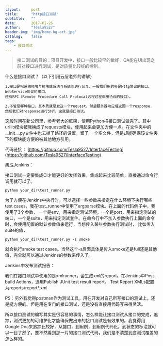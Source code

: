 ```yaml
---
layout:     post
title:      "http接口测试"
subtitle:   ""
date:       2017-02-26
author:     "Tesla9527"
header-img: "img/home-bg-art.jpg"
catalog:    false
tags:
    - 接口测试
---
```

>接口测试的目的：项目开发中，接口一般比较早的做好，QA能在UI出现之前对接口进行测试，是对质量比较好的控制。

什么是接口测试？（以下引用云层老师的讲解）

	1.接口是指系统模块与模块或系统与系统间进行交互，一般我们用的多是Http协议的接口，WebService协议的接口，
	还有RPC（Remote Procedure Call Protocal远程过程调用协议的接口）。

	2.不管是哪种接口，其本质就是发送一个request，然后服务器响应后返回一个response，
	然后我们对response进行分析，这就是接口测试。

这段时间在新公司里，参考老大的框架，使用Python把接口测试做完了。其中urllib模块被我换成了requests模块，使用起来会更加方便一点。在文件夹中的__init__.py文件中也去掉了路径的设置，留了
一个空文件，但是却能确保该文件夹下的模块能方便的被其他地方引用。

代码链接：
[https://github.com/Tesla9527/InterfaceTesting](https://github.com/Tesla9527/InterfaceTesting)


集成Jenkins：

接口测试一定要集成CI才能更好的发挥效果，集成起来比较简单，直接通过命令行调用就可以了。

	python your_dir\test_runner.py
	
为了方便在Jenkins中执行时，可以选择一些参数来指定在什么环境下执行哪些test cases，我在test_runner中使用了argparse模块。在上面的代码例子中，我使用了3个参数，
一个是env，用来指定测试环境，一个是port，用来指定测试的端口，一个是suite，用来指定测试套件。在命令行中不加入参数执行上面的命令时，会使用配置的默认参数值来运行，当想传入某些参数执行测试时，
比如传入suite的值，

	python your_dir\test_runner.py -s smoke
	
就会执行smoke test cases。当然这个-s后面具体是传入smoke还是full还是其他值，完全就可以通过Jenkins的参数来传入了。

Jenkins中发布测试报告：

我们在接口测试中使用的是xmlrunner，会生成xml的report。在Jenkins中Post-build Actions，选用Publish JUnit test result report。 Test Report XMLs配置为reports/report*.xml

PS：另外我觉得postman作为测试工具，用在开发对自己所写接口的测试上，还是挺方便的。但是用在专门的接口测试，还是没有直接用代码写来得灵活。

所以接口测试的编写其实是很容易的事情，怎么样能让接口测试从接口的完成，追踪，测试更加的可维护化才能确保做出来的接口测试是有效果的。我觉得用Google Doc来追踪比较好，从接口，到用例，到用例代码化，到状态的标注就可以一目了然了。要不然看到那一片的接口测试代码，我们是不清楚到底测试覆盖的怎么样的。
